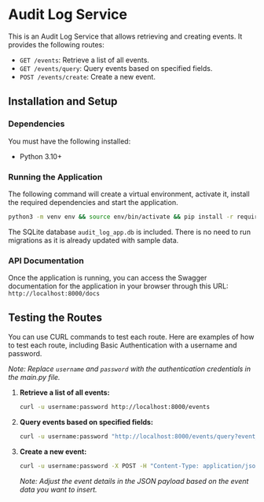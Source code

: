 # Audit Log Service

This is an Audit Log Service that allows retrieving and creating events. It provides the following routes:

- `GET /events`: Retrieve a list of all events.
- `GET /events/query`: Query events based on specified fields.
- `POST /events/create`: Create a new event.

## Installation and Setup

### Dependencies

You must have the following installed:
- Python 3.10+

### Running the Application

The following command will create a virtual environment, activate it,
install the required dependencies and start the application.

   ```bash
   python3 -m venv env && source env/bin/activate && pip install -r requirements.txt && uvicorn main:app --host 0.0.0.0 --port 8000
   ```

The SQLite database `audit_log_app.db` is included. There is no need to run migrations as it is already updated with sample data.


### API Documentation

Once the application is running, you can access the Swagger documentation for the application in your browser
through this URL: `http://localhost:8000/docs`


## Testing the Routes

You can use CURL commands to test each route.
Here are examples of how to test each route, including Basic Authentication with a username and password.

*Note: Replace `username` and `password` with the authentication credentials in the main.py file.*


1. **Retrieve a list of all events:**

   ```bash
   curl -u username:password http://localhost:8000/events
   ```

2. **Query events based on specified fields:**

   ```bash
   curl -u username:password "http://localhost:8000/events/query?event_type=account_created"
   ```

3. **Create a new event:**

   ```bash
   curl -u username:password -X POST -H "Content-Type: application/json" -d "{\"event_type\": \"account_created\", \"event_data\": \"account_number:123010;customer_id:DS003;\", \"reason\": \"A new customer account was created for a given identity.\"}" "http://localhost:8000/events/create"
   ```

   *Note: Adjust the event details in the JSON payload based on the event data you want to insert.*
